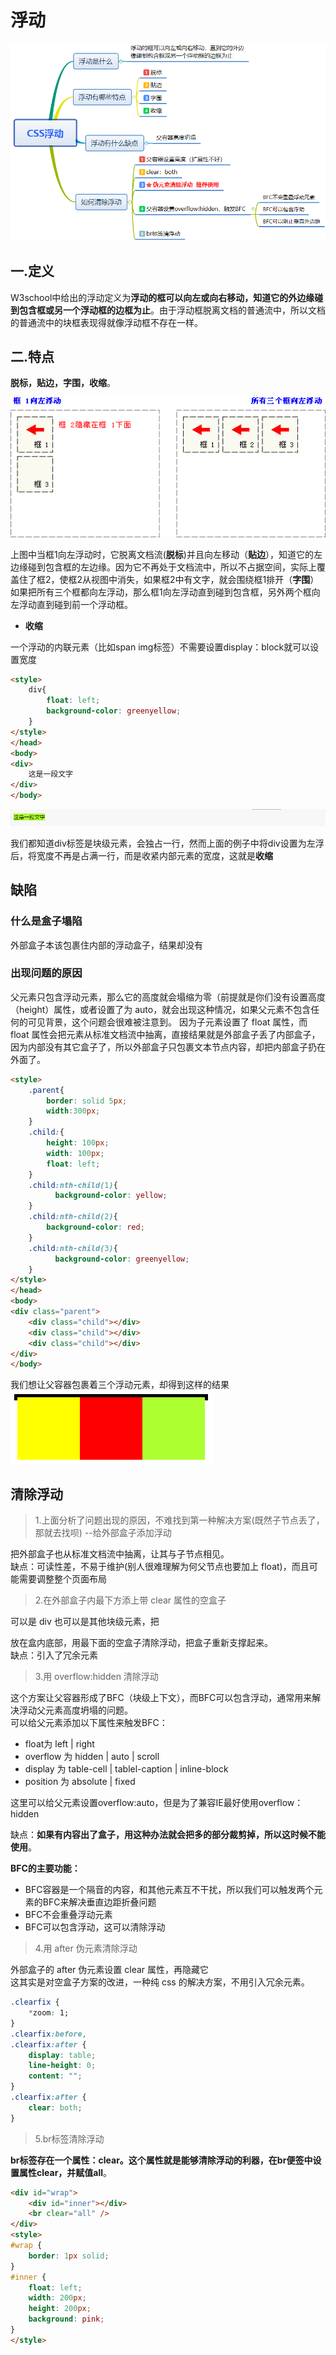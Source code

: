 # 浮动

![浮动](../../resource/blogs/images/浮动/浮动.png)

## 一.定义

W3school中给出的浮动定义为**浮动的框可以向左或向右移动，知道它的外边缘碰到包含框或另一个浮动框的边框为止**。由于浮动框脱离文档的普通流中，所以文档的普通流中的块框表现得就像浮动框不存在一样。

## 二.特点

**脱标，贴边，字围，收缩**。

![脱标](../../resource/blogs/images/浮动/脱标.gif)

上图中当框1向左浮动时，它脱离文档流(**脱标**)并且向左移动（**贴边**），知道它的左边缘碰到包含框的左边缘。因为它不再处于文档流中，所以不占据空间，实际上覆盖住了框2，使框2从视图中消失，如果框2中有文字，就会围绕框1排开（**字围**）  
如果把所有三个框都向左浮动，那么框1向左浮动直到碰到包含框，另外两个框向左浮动直到碰到前一个浮动框。

* **收缩**

一个浮动的内联元素（比如span img标签）不需要设置display：block就可以设置宽度

```html
<style>
    div{
        float: left;
        background-color: greenyellow;
    }
</style>
</head>
<body>
<div>
    这是一段文字
</div>
</body>
```

![收缩](../../resource/blogs/images/浮动/收缩.png)

我们都知道div标签是块级元素，会独占一行，然而上面的例子中将div设置为左浮后，将宽度不再是占满一行，而是收紧内部元素的宽度，这就是**收缩**

## 缺陷

### 什么是盒子塌陷

外部盒子本该包裹住内部的浮动盒子，结果却没有

### 出现问题的原因

父元素只包含浮动元素，那么它的高度就会塌缩为零（前提就是你们没有设置高度（height）属性，或者设置了为 auto，就会出现这种情况，如果父元素不包含任何的可见背景，这个问题会很难被注意到。
因为子元素设置了 float 属性，而 float 属性会把元素从标准文档流中抽离，直接结果就是外部盒子丢了内部盒子，因为内部没有其它盒子了，所以外部盒子只包裹文本节点内容，却把内部盒子扔在外面了。

```html
<style>
    .parent{
        border: solid 5px;
        width:300px;
    }
    .child:{
        height: 100px;
        width: 100px;
        float: left;
    }
    .child:nth-child(1){
          background-color: yellow;
    }
    .child:nth-child(2){
        background-color: red;
    }
    .child:nth-child(3){
          background-color: greenyellow;
    }
</style>
</head>
<body>
<div class="parent">
    <div class="child"></div>
    <div class="child"></div>
    <div class="child"></div>
</div>
</body>
```

我们想让父容器包裹着三个浮动元素，却得到这样的结果
![高度塌陷](../../resource/blogs/images/浮动/高度塌陷.png)


## 清除浮动

> 1.上面分析了问题出现的原因，不难找到第一种解决方案(既然子节点丢了，那就去找呗) --给外部盒子添加浮动

把外部盒子也从标准文档流中抽离，让其与子节点相见。  
缺点：可读性差，不易于维护(别人很难理解为何父节点也要加上 float)，而且可能需要调整整个页面布局

> 2.在外部盒子内最下方添上带 clear 属性的空盒子

可以是 div 也可以是其他块级元素，把<div style='clear:both'></div>放在盒内底部，用最下面的空盒子清除浮动，把盒子重新支撑起来。  
缺点：引入了冗余元素

> 3.用 overflow:hidden 清除浮动

这个方案让父容器形成了BFC（块级上下文），而BFC可以包含浮动，通常用来解决浮动父元素高度坍塌的问题。  
可以给父元素添加以下属性来触发BFC：

* float为 left | right
* overflow 为 hidden | auto | scroll
* display 为 table-cell | tablel-caption | inline-block
* position 为 absolute | fixed

这里可以给父元素设置overflow:auto，但是为了兼容IE最好使用overflow：hidden

缺点：**如果有内容出了盒子，用这种办法就会把多的部分裁剪掉，所以这时候不能使用**。

**BFC的主要功能：**

* BFC容器是一个隔音的内容，和其他元素互不干扰，所以我们可以触发两个元素的BFC来解决垂直边距折叠问题
* BFC不会重叠浮动元素
* BFC可以包含浮动，这可以清除浮动

> 4.用 after 伪元素清除浮动

外部盒子的 after 伪元素设置 clear 属性，再隐藏它  
这其实是对空盒子方案的改进，一种纯 css 的解决方案，不用引入冗余元素。

```css
.clearfix {
    *zoom: 1;
}
.clearfix:before,
.clearfix:after {
    display: table;
    line-height: 0;
    content: "";
}
.clearfix:after {
    clear: both;
}
```

> 5.br标签清除浮动

**br标签存在一个属性：clear。这个属性就是能够清除浮动的利器，在br便签中设置属性clear，并赋值all**。

```html
<div id="wrap">
    <div id="inner"></div>
    <br clear="all" />
</div>
<style>
#wrap {
    border: 1px solid;
}
#inner {
    float: left;
    width: 200px;
    height: 200px;
    background: pink;
}
</style>
```
